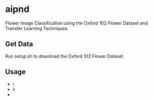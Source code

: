 # aipnd
Flower Image Classification using the Oxford 102 Flower Dataset and Transfer Learning Techniques. 

## Get Data
Run setup.sh to download the Oxford 102 Flower Dataset

##  Usage 
 
 
 - i 
 - ii
 - 
